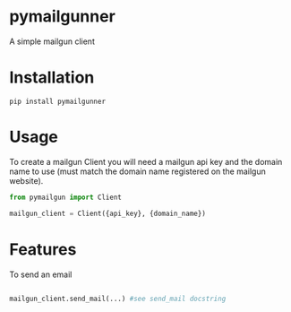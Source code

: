 pymailgunner
=========

A simple mailgun client

Installation
============

```
pip install pymailgunner
```

Usage
=====

To create a mailgun Client you will need a mailgun api key and the domain name
to use (must match the domain name registered on the mailgun website).

``` python
from pymailgun import Client

mailgun_client = Client({api_key}, {domain_name})
```

Features
========

To send an email

``` python

mailgun_client.send_mail(...) #see send_mail docstring
```
